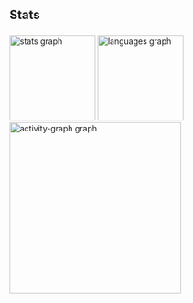 <h2 align="left">Stats</h2>

###

<div align="left">
  <img src="https://github-readme-stats.vercel.app/api?username=fsversutti&hide_title=false&hide_rank=false&show_icons=true&include_all_commits=true&count_private=true&disable_animations=false&theme=gruvbox_light&locale=en&hide_border=false&order=1" height="150" alt="stats graph"  />
  <img src="https://github-readme-stats.vercel.app/api/top-langs?username=fsversutti&locale=en&hide_title=false&layout=compact&card_width=320&langs_count=5&theme=gruvbox_light&hide_border=false&order=2" height="150" alt="languages graph"  />
  <img src="https://github-readme-activity-graph.vercel.app/graph?username=fsversutti&radius=16&theme=gruvbox&area=true&order=5" height="300" alt="activity-graph graph"  />
</div>

###
